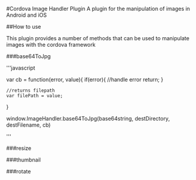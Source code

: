 #Cordova Image Handler Plugin
A plugin for the manipulation of images in Android and iOS

##How to use

This plugin provides a number of methods that can be used to manipulate images with the cordova framework

###base64ToJpg

'''javascript

  var cb = function(error, value){
    if(error){
      //handle error
      return;
    }
    
    //returns filepath
    var filePath = value;
  
  }

  window.ImageHandler.base64ToJpg(base64string, destDirectory, destFilename, cb)
  
'''

###resize


###thumbnail


###rotate
